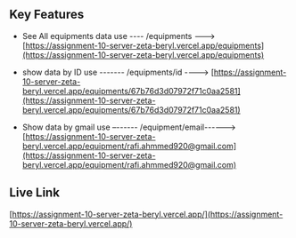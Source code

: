 
 ## Key Features

 - See All equipments data use ---- /equipments ---> [https://assignment-10-server-zeta-beryl.vercel.app/equipments](https://assignment-10-server-zeta-beryl.vercel.app/equipments)

 - show data by ID use ------- /equipments/id  ----> [https://assignment-10-server-zeta-beryl.vercel.app/equipments/67b76d3d07972f71c0aa2581](https://assignment-10-server-zeta-beryl.vercel.app/equipments/67b76d3d07972f71c0aa2581)

 - Show data by gmail use –------ /equipment/email------> [https://assignment-10-server-zeta-beryl.vercel.app/equipment/rafi.ahmmed920@gmail.com](https://assignment-10-server-zeta-beryl.vercel.app/equipment/rafi.ahmmed920@gmail.com)
 

## Live Link

[https://assignment-10-server-zeta-beryl.vercel.app/](https://assignment-10-server-zeta-beryl.vercel.app/)

